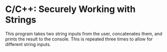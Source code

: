 # C/C++: Securely Working with Strings
This program takes two string inputs from the user, concatenates them, and prints the result to the console. This is repeated three times to allow for different string inputs.
